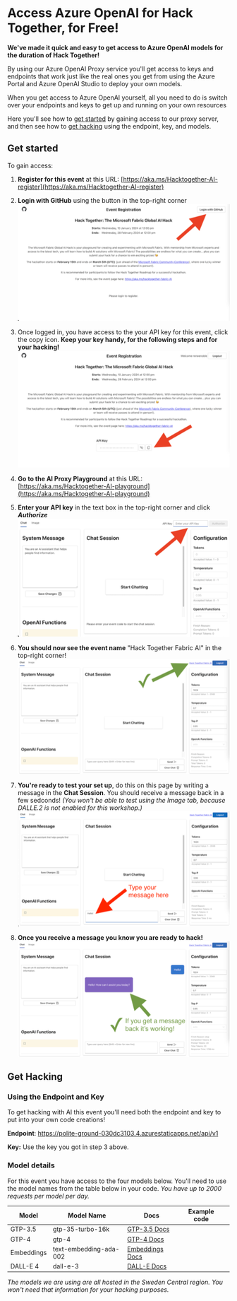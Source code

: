 # Access Azure OpenAI for Hack Together, for Free!

**We've made it quick and easy to get access to Azure OpenAI models for the duration of Hack Together!**

By using our Azure OpenAI Proxy service you'll get access to keys and endpoints that work just like the real ones you get from using the Azure Portal and Azure OpenAI Studio to deploy your own models. 

When you get access to Azure OpenAI yourself, all you need to do is switch over your endpoints and keys to get up and running on your own resources

Here you'll see how to [get started](#get-started) by gaining access to our proxy server, and then see how to [get hacking](#Get-Hacking) using the endpoint, key, and models. 

## Get started
To gain access:

1. **Register for this event** at this URL: [https://aka.ms/Hacktogether-AI-register](https://aka.ms/Hacktogether-AI-register) 

2. **Login with GitHub** using the button in the top-right corner
![Screenshot of registration page with arrow pointing to top right corner.](images/proxy1.png  "Click login with GitHub")

3. Once logged in, you have access to the your API key for this event, click the copy icon. **Keep your key handy, for the following steps and for your hacking!**  
![Screenshot of proxy site page with arrow pointing to the copy button next to API Key.](images/proxy2.png "Click the copy button to copy your key")

4. **Go to the AI Proxy Playground** at this URL: [https://aka.ms/Hacktogether-AI-playground](https://aka.ms/Hacktogether-AI-playground)


5. **Enter your API key** in the text box in the top-right corner and click ***Authorize***
![Screenshot of proxy playground page with arrow pointing to API text entry field and authorize button.](images/proxy3.png "Enter your key and hit 'Authorize'")

6. **You should now see the event name** "Hack Together Fabric AI" in the top-right corner!
![Screenshot of proxy playground page with a tick and an arrow pointing to the event name "Hack Together Fabric AI" that appears once you have succesfully entered a key for the event.](images/proxy4.png "When you see the event name you have succesfully entered your key")

7. **You're ready to test your set up**, do this on this page by writing a message in the **Chat Session**. You should receive a message back in a few sedconds! *(You won't be able to test using the Image tab, because DALLE.2 is not enabled for this workshop.)*
![Screenshot of proxy playground page with an arrow pointing to the input field, where the message /Hello" has been writen.](images/proxy5.png "Test the service using the Chat feature by writing a message")

8. **Once you receive a message you know you are ready to hack!**
![Screenshot of proxy playground where the AI has responded with a message that says "Hello! How can I assist you today?".](images/proxy6.png "When you receive a response you are ready to hack!")

## Get Hacking 
### Using the Endpoint and Key
To get hacking with AI this event you'll need both the endpoint and key to put into your own code creations! 

**Endpoint**: https://polite-ground-030dc3103.4.azurestaticapps.net/api/v1

**Key:** Use the key you got in step 3 above.

### Model details
For this event you have access to the four models below. You'll need to use the model names from the table below in your code. 
*You have up to 2000 requests per model per day.*

| Model  | Model Name  | Docs | Example code |   |
|---|---|---|---|---|
| GTP-3.5  |  gtp-35-turbo-16k | [GTP-3.5 Docs](https://learn.microsoft.com/en-us/azure/ai-services/openai/concepts/models#gpt-35) |   |   |
| GTP-4 |  gtp-4 | [GTP-4 Docs](httphttps://learn.microsoft.com/en-us/azure/ai-services/openai/concepts/models#gpt-4-and-gpt-4-turbo-preview) |   |   |
| Embeddings |  text-embedding-ada-002 | [Embeddings Docs](https://learn.microsoft.com/en-us/azure/ai-services/openai/concepts/models#embeddings-models) |   |   |
| DALL-E 4 |  dall-e-3 | [DALL-E Docs](https://learn.microsoft.com/en-us/azure/ai-services/openai/concepts/models#dall-e-preview) |   |   |

*The models we are using are all hosted in the Sweden Central region. You won't need that information for your hacking purposes.*
